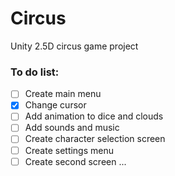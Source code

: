 # Circus
Unity 2.5D circus game project

### To do list:
- [ ] Create main menu
- [x] Change cursor
- [ ] Add animation to dice and clouds
- [ ] Add sounds and music
- [ ] Create character selection screen
- [ ] Create settings menu
- [ ] Create second screen
...
